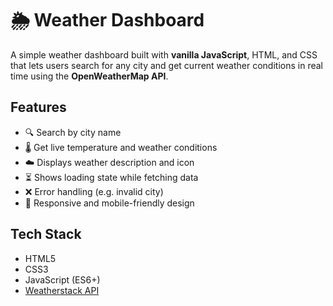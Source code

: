 # 🌦️ Weather Dashboard

A simple weather dashboard built with **vanilla JavaScript**, HTML, and CSS that lets users search for any city and get current weather conditions in real time using the **OpenWeatherMap API**.


## Features

- 🔍 Search by city name
- 🌡️ Get live temperature and weather conditions
- ☁️ Displays weather description and icon
- ⏳ Shows loading state while fetching data
- ❌ Error handling (e.g. invalid city)
- 📱 Responsive and mobile-friendly design


## Tech Stack

- HTML5
- CSS3
- JavaScript (ES6+)
- [Weatherstack API]([https://weatherstack.com/])
